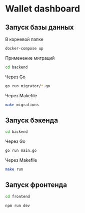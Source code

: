 # Wallet dashboard

## Запуск базы данных

В корневой папке

```bash
docker-compose up
```

Применение миграций

```bash
cd backend
```

Через Go

```bash
go run migrator/*.go
```

Через Makefile

```bash
make migrations
```

## Запуск бэкенда

```bash
cd backend
```

Через Go

```bash
go run main.go
```

Через Makefile

```bash
make run
```

## Запуск фронтенда

```bash
cd frontend

npm run dev
```
